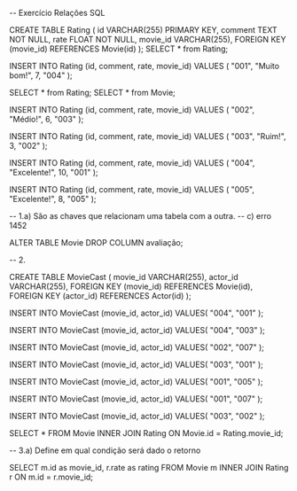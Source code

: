-- Exercício Relações SQL

CREATE TABLE Rating (
		id VARCHAR(255) PRIMARY KEY,
    comment TEXT NOT NULL,
		rate FLOAT NOT NULL,
    movie_id VARCHAR(255),
    FOREIGN KEY (movie_id) REFERENCES Movie(id)
);
SELECT * from Rating;

INSERT INTO Rating (id, comment, rate, movie_id) 
VALUES (
		"001",
    "Muito bom!",
    7,
		"004"
);

SELECT * from Rating;
SELECT * from Movie;

INSERT INTO Rating (id, comment, rate, movie_id) 
VALUES (
		"002",
    "Médio!",
    6,
		"003"
);

INSERT INTO Rating (id, comment, rate, movie_id) 
VALUES (
		"003",
    "Ruim!",
    3,
		"002"
);

INSERT INTO Rating (id, comment, rate, movie_id) 
VALUES (
		"004",
    "Excelente!",
    10,
		"001"
);

INSERT INTO Rating (id, comment, rate, movie_id) 
VALUES (
		"005",
    "Excelente!",
    8,
		"005"
);

-- 1.a) São as chaves que relacionam uma tabela com a outra.
-- c) erro 1452

ALTER TABLE  Movie DROP COLUMN  avaliação;

-- 2.

CREATE TABLE MovieCast (
		movie_id VARCHAR(255),
		actor_id VARCHAR(255),
    FOREIGN KEY (movie_id) REFERENCES Movie(id),
    FOREIGN KEY (actor_id) REFERENCES Actor(id)
);

INSERT INTO MovieCast (movie_id, actor_id)
VALUES(
		"004",
    "001"
);

INSERT INTO MovieCast (movie_id, actor_id)
VALUES(
		"004",
    "003"
);

INSERT INTO MovieCast (movie_id, actor_id)
VALUES(
		"002",
    "007"
);

INSERT INTO MovieCast (movie_id, actor_id)
VALUES(
		"003",
    "001"
);

INSERT INTO MovieCast (movie_id, actor_id)
VALUES(
		"001",
    "005"
);

INSERT INTO MovieCast (movie_id, actor_id)
VALUES(
		"001",
    "007"
);

INSERT INTO MovieCast (movie_id, actor_id)
VALUES(
		"003",
    "002"
);

SELECT * FROM Movie 
INNER JOIN Rating ON Movie.id = Rating.movie_id;

-- 3.a) Define em qual condição será dado o retorno

SELECT m.id as movie_id, r.rate as rating FROM Movie m
INNER JOIN Rating r ON m.id = r.movie_id;

